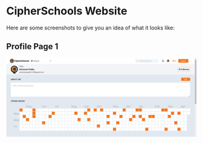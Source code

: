 # CipherSchools Website
Here are some screenshots to give you an idea of what it looks like:

## Profile Page 1
![ProfilePage](./client/src/assets/page1.png)

